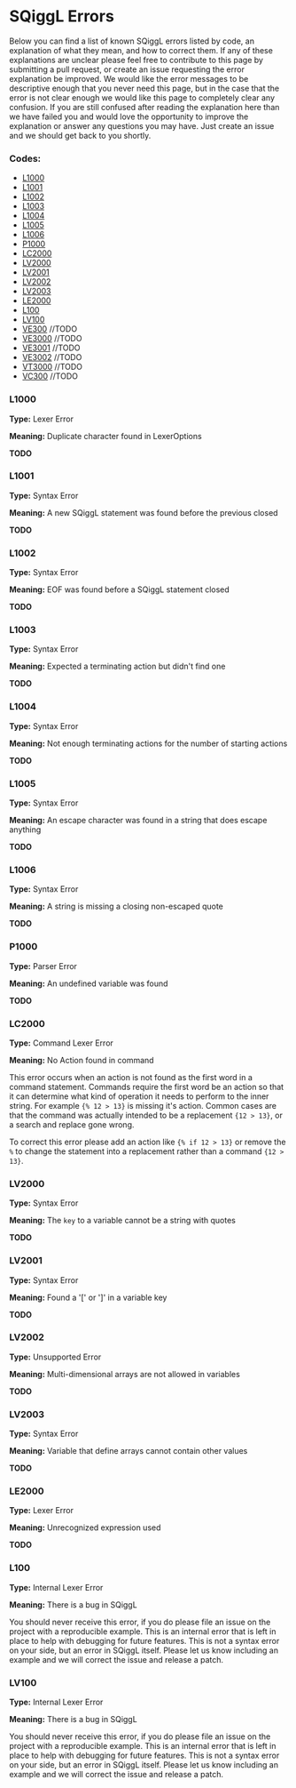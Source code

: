 # SQiggL Errors

Below you can find a list of known SQiggL errors listed by code, an explanation of what they
mean, and how to correct them. If any of these explanations are unclear please feel free to
contribute to this page by submitting a pull request, or create an issue requesting the
error explanation be improved. We would like the error messages to be descriptive enough that
you never need this page, but in the case that the error is not clear enough we would like this
page to completely clear any confusion. If you are still confused after reading the explanation
here than we have failed you and would love the opportunity to improve the explanation or answer
any questions you may have. Just create an issue and we should get back to you shortly.

### Codes:

* [L1000](#l1000)
* [L1001](#l1001)
* [L1002](#l1002)
* [L1003](#l1003)
* [L1004](#l1004)
* [L1005](#l1005)
* [L1006](#l1006)
* [P1000](#p1000)
* [LC2000](#lc2000)
* [LV2000](#lv2000)
* [LV2001](#lv2001)
* [LV2002](#lv2002)
* [LV2003](#lv2003)
* [LE2000](#le1000)
* [L100](#l100)
* [LV100](#lv100)
* [VE300](ve300) //TODO
* [VE3000](#ve3000) //TODO
* [VE3001](#ve3001) //TODO
* [VE3002](#ve3002) //TODO
* [VT3000](#vt3000) //TODO
* [VC300](#vc300) //TODO

### L1000

**Type:** Lexer Error

**Meaning:** Duplicate character found in LexerOptions

**TODO**

### L1001

**Type:** Syntax Error

**Meaning:** A new SQiggL statement was found before the previous closed

**TODO**

### L1002

**Type:** Syntax Error

**Meaning:** EOF was found before a SQiggL statement closed

**TODO**

### L1003

**Type:** Syntax Error

**Meaning:** Expected a terminating action but didn't find one

**TODO**

### L1004

**Type:** Syntax Error

**Meaning:** Not enough terminating actions for the number of starting actions

**TODO**

### L1005

**Type:** Syntax Error

**Meaning:** An escape character was found in a string that does escape anything

**TODO**

### L1006

**Type:** Syntax Error

**Meaning:** A string is missing a closing non-escaped quote

**TODO**

### P1000

**Type:** Parser Error

**Meaning:** An undefined variable was found

**TODO**

### LC2000

**Type:** Command Lexer Error

**Meaning:** No Action found in command

This error occurs when an action is not found as the first word in a command statement.
Commands require the first word be an action so that it can determine what kind of operation
it needs to perform to the inner string. For example `{% 12 > 13}` is missing it's action.
Common cases are that the command was actually intended to be a replacement `{12 > 13}`, or
a search and replace gone wrong.

To correct this error please add an action like `{% if 12 > 13}` or remove the `%` to change
the statement into a replacement rather than a command `{12 > 13}`.

### LV2000

**Type:** Syntax Error

**Meaning:** The `key` to a variable cannot be a string with quotes

**TODO**

### LV2001

**Type:** Syntax Error

**Meaning:** Found a '\[' or '\]' in a variable key

**TODO**

### LV2002

**Type:** Unsupported Error

**Meaning:** Multi-dimensional arrays are not allowed in variables

**TODO**

### LV2003

**Type:** Syntax Error

**Meaning:** Variable that define arrays cannot contain other values

**TODO**

### LE2000

**Type:** Lexer Error

**Meaning:** Unrecognized expression used

**TODO**

### L100

**Type:** Internal Lexer Error

**Meaning:** There is a bug in SQiggL

You should never receive this error, if you do please file an issue on the project with a
reproducible example. This is an internal error that is left in place to help with debugging
for future features. This is not a syntax error on your side, but an error in SQiggL itself.
Please let us know including an example and we will correct the issue and release a patch.

### LV100

**Type:** Internal Lexer Error

**Meaning:** There is a bug in SQiggL

You should never receive this error, if you do please file an issue on the project with a
reproducible example. This is an internal error that is left in place to help with debugging
for future features. This is not a syntax error on your side, but an error in SQiggL itself.
Please let us know including an example and we will correct the issue and release a patch.
